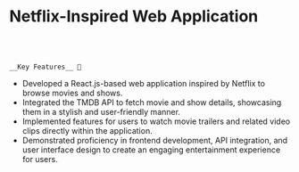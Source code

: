    # Netflix-Inspired Web Application
 <br>
 <br>
 
    __Key Features__ 🔑
 
- Developed a React.js-based web application inspired by Netflix to browse movies and shows.
- Integrated the TMDB API to fetch movie and show details, showcasing them in a stylish and user-friendly manner.
- Implemented features for users to watch movie trailers and related video clips directly within the application.
- Demonstrated proficiency in frontend development, API integration, and user interface design to create an engaging entertainment experience for users.
